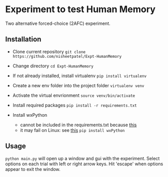 # Experiment to test Human Memory
Two alternative forced-choice (2AFC) experiment.

## Installation
- Clone current repository
`git clone https://github.com/nisheetpatel/Expt-HumanMemory`

- Change directory
`cd Expt-HumanMemory`

- If not already installed, install virtualenv
`pip install virtualenv`

- Create a new env folder into the project folder
`virtualenv venv`

- Activate the virtual envrionment
`source venv/bin/activate`

- Install required packages
`pip install -r requirements.txt`

- Install wxPython
  - cannot be included in the requirements.txt because [this](https://github.com/psychopy/psychopy/issues/2418)
  - it may fail on Linux: see [this](https://wxpython.org/pages/downloads/index.html)
`pip install wxPython`

## Usage
`python main.py` will open up a window and gui with the experiment. Select options on each trial with left or right arrow keys. Hit 'escape' when options appear to exit the window.
